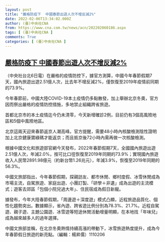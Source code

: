 ```yaml
---
layout: post
title: "嚴格防疫下  中國春節出遊人次不增反減2%"
date: 2022-02-06T13:34:02.000Z
author: (臺)中央社CNA
from: https://www.cna.com.tw/news/acn/202202060186.aspx
tags: [ (臺)中央社CNA ]
comments: True
categories: [ (臺)中央社CNA ]
---
```

<!--1644154442000-->
[嚴格防疫下  中國春節出遊人次不增反減2%](https://www.cna.com.tw/news/acn/202202060186.aspx)
------

<div>
<div></div><div><p>（中央社台北6日電）在嚴格的疫情防控下，據官方測算，中國今年春節假期7天，國內旅遊出遊2.51億人次，比去年不增反減2%，僅恢復至2019年疫情前同期的73.9%。</p><p>今年春節前，中國大陸COVID-19本土疫情仍多點散發，加上舉辦北京冬奧，官方因而祭出嚴格的疫情防控措施，多地禁止組織跨省旅遊。</p><p>首都北京市的本土疫情迄今仍未清零，今天新增確診2例，目前仍有3個高風險地區和5個中風險地區。</p><p>北京這兩天迎來春節返京人潮高峰。官方提醒，需要48小時內核酸檢測陰性證明加上北京健康寶綠碼才能返京；而且抵京後72小時內需再做一次核酸檢測。</p><p>根據中國文化和旅遊部官網今天發布，2022年春節假期7天，全國國內旅遊出遊2.51億人次，年減2.0%，按可比口徑恢復至2019年同期的73.9%；實現國內旅遊收入人民幣2891.98億元（約新台幣1.26兆元），年減3.9%，恢復至2019年同期的56.3%。</p><p>中國文旅部指出，今年春節假期，探親訪友、都市休閒、鄉村度假、冰雪休閒成為市場主流，自駕旅遊、家庭出遊、小團訂製、「研學＋非遺」成為出遊的主流模式；遊客去郊區「包個小院兒過大年」、住民宿成為假日新寵。</p><p>據發布，今年大陸春節假期，「周邊遊＋深度遊」模式凸顯，近程旅遊品質化、個性化趨勢突出。數據顯示，省內遊、跨省遊比例分別為78.3%、21.7%。近程自駕遊、親子遊、主題公園遊、冰雪遊等短途休閒活動增量明顯，在本地找「年味兒」成為越來越多人的過年選擇。</p><p>中國文旅部並稱，在北京冬奧熱情持續高漲的帶動下，冰雪旅遊熱度提升，成為今年春節假日旅遊的新亮點。（編輯：楊昇儒）1110206</p></div>
</div>
